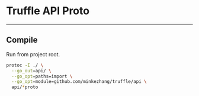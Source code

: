 # Truffle API Proto
---

## Compile

Run from project root.
```bash
protoc -I ./ \
  --go_out=api/ \
  --go_opt=paths=import \
  --go_opt=module=github.com/minkezhang/truffle/api \
  api/*proto
```
